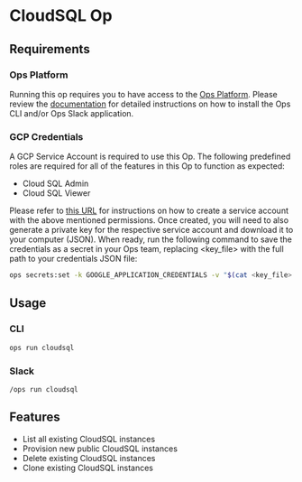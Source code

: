 # CloudSQL Op

## Requirements

### Ops Platform

Running this op requires you to have access to the [Ops Platform](https://cto.ai/platform). Please review the [documentation](https://cto.ai/docs/overview) for detailed instructions on how to install the Ops CLI and/or Ops Slack application.

### GCP Credentials

A GCP Service Account is required to use this Op. The following predefined roles are required for all of the features in this Op to function as expected:

* Cloud SQL Admin
* Cloud SQL Viewer

Please refer to [this URL](https://cloud.google.com/iam/docs/creating-managing-service-accounts) for instructions on how to create a service account with the above mentioned permissions. Once created, you will need to also generate a private key for the respective service account and download it to your computer (JSON). When ready, run the following command to save the credentials as a secret in your Ops team, replacing <key_file> with the full path to your credentials JSON file:

```sh
ops secrets:set -k GOOGLE_APPLICATION_CREDENTIALS -v "$(cat <key_file> | tr -d '\n')"
```

## Usage

### CLI

```sh
ops run cloudsql
```

### Slack

```
/ops run cloudsql
```

## Features

* List all existing CloudSQL instances
* Provision new public CloudSQL instances
* Delete existing CloudSQL instances
* Clone existing CloudSQL instances
